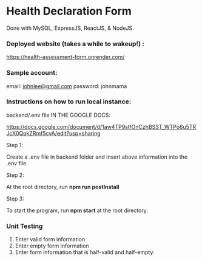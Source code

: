 # Health Declaration Form
Done with MySQL, ExpressJS, ReactJS, & NodeJS.

### Deployed website (takes a while to wakeup!) : 
https://health-assessment-form.onrender.com/

### Sample account: 
email: johnlee@gmail.com
password: johnmama

### Instructions on how to run local instance: 

backend/.env file IN THE GOOGLE DOCS: 

https://docs.google.com/document/d/1aw4TP9stfOnCzhBSST_WTPo6u5TRJcX0QqkZRmf5cvA/edit?usp=sharing


Step 1: 

Create a .env file in backend folder and insert above information into the .env file.

Step 2:

At the root directory, run **npm run postInstall**

Step 3:

To start the program, run **npm start** at the root directory.


### Unit Testing

1. Enter valid form information
2. Enter empty form information
3. Enter form information that is half-valid and half-empty.



